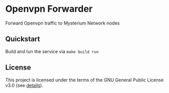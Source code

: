 # Openvpn Forwarder
Forward Openvpn traffic to Mysterium Network nodes

## Quickstart

Build and tun the service via `make build run`

## License

This project is licensed under the terms of the GNU General Public License v3.0 (see [details](./LICENSE)).